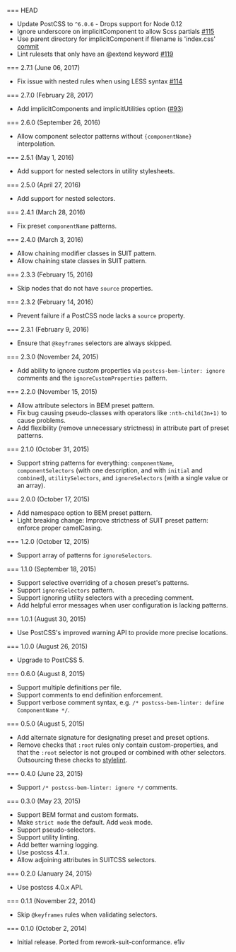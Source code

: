 === HEAD

* Update PostCSS to `^6.0.6` - Drops support for Node 0.12
* Ignore underscore on implicitComponent to allow Scss partials [#115](https://github.com/postcss/postcss-bem-linter/pull/115)
* Use parent directory for implicitComponent if filename is 'index.css' [commit](https://github.com/postcss/postcss-bem-linter/commit/ad0bd56ea0721a3522067dfcc6aec0d0880bbe2d)
* Lint rulesets that only have an @extend keyword [#119](https://github.com/postcss/postcss-bem-linter/pull/119)

=== 2.7.1 (June 06, 2017)

* Fix issue with nested rules when using LESS syntax [#114](https://github.com/postcss/postcss-bem-linter/pull/114)

=== 2.7.0 (February 28, 2017)

* Add implicitComponents and implicitUtilities option ([#93](https://github.com/postcss/postcss-bem-linter/pull/93))

=== 2.6.0 (September 26, 2016)

* Allow component selector patterns without `{componentName}` interpolation.

=== 2.5.1 (May 1, 2016)

* Add support for nested selectors in utility stylesheets.

=== 2.5.0 (April 27, 2016)

* Add support for nested selectors.

=== 2.4.1 (March 28, 2016)

* Fix preset `componentName` patterns.

=== 2.4.0 (March 3, 2016)

* Allow chaining modifier classes in SUIT pattern.
* Allow chaining state classes in SUIT pattern.

=== 2.3.3 (February 15, 2016)

* Skip nodes that do not have `source` properties.

=== 2.3.2 (February 14, 2016)

* Prevent failure if a PostCSS node lacks a `source` property.

=== 2.3.1 (February 9, 2016)

* Ensure that `@keyframes` selectors are always skipped.

=== 2.3.0 (November 24, 2015)

* Add ability to ignore custom properties via `postcss-bem-linter: ignore` comments and the `ignoreCustomProperties` pattern.

=== 2.2.0 (November 15, 2015)

* Allow attribute selectors in BEM preset pattern.
* Fix bug causing pseudo-classes with operators like `:nth-child(3n+1)` to cause problems.
* Add flexibility (remove unnecessary strictness) in attribute part of preset patterns.

=== 2.1.0 (October 31, 2015)

* Support string patterns for everything: `componentName`, `componentSelectors` (with one description, and with `initial` and `combined`), `utilitySelectors`, and `ignoreSelectors` (with a single value or an array).

=== 2.0.0 (October 17, 2015)

* Add namespace option to BEM preset pattern.
* Light breaking change: Improve strictness of SUIT preset pattern: enforce proper camelCasing.

=== 1.2.0 (October 12, 2015)

* Support array of patterns for `ignoreSelectors`.

=== 1.1.0 (September 18, 2015)

* Support selective overriding of a chosen preset's patterns.
* Support `ignoreSelectors` pattern.
* Support ignoring utility selectors with a preceding comment.
* Add helpful error messages when user configuration is lacking patterns.

=== 1.0.1 (August 30, 2015)

* Use PostCSS's improved warning API to provide more precise locations.

=== 1.0.0 (August 26, 2015)

* Upgrade to PostCSS 5.

=== 0.6.0 (August 8, 2015)

* Support multiple definitions per file.
* Support comments to end definition enforcement.
* Support verbose comment syntax, e.g. `/* postcss-bem-linter: define ComponentName */`.

=== 0.5.0 (August 5, 2015)

* Add alternate signature for designating preset and preset options.
* Remove checks that `:root` rules only contain custom-properties, and that the `:root` selector is not grouped or combined with other selectors. Outsourcing these checks to [stylelint](https://github.com/stylelint/stylelint).

=== 0.4.0 (June 23, 2015)

* Support `/* postcss-bem-linter: ignore */` comments.

=== 0.3.0 (May 23, 2015)

* Support BEM format and custom formats.
* Make `strict mode` the default. Add `weak` mode.
* Support pseudo-selectors.
* Support utility linting.
* Add better warning logging.
* Use postcss 4.1.x.
* Allow adjoining attributes in SUITCSS selectors.

=== 0.2.0 (January 24, 2015)

* Use postcss 4.0.x API.

=== 0.1.1 (November 22, 2014)

* Skip `@keyframes` rules when validating selectors.

=== 0.1.0 (October 2, 2014)

* Initial release. Ported from rework-suit-conformance.
e1iv
